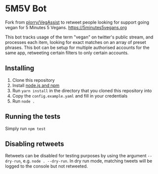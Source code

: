# 5M5V Bot
Fork from [plorry/VegAssist](https://github.com/plorry/VegAssist) to retweet people looking for support going vegan for 5 Minutes 5 Vegans.
https://5minutes5vegans.org

This bot tracks usage of the term "vegan" on twitter's public stream, and processes each item, looking for exact matches on an array of preset phrases. This bot can be setup for multiple authorised accounts for the same app, retweeting certain filters to only certain accounts.

## Installing

1. Clone this repository
2. Install [node.js and npm](https://nodejs.org)
3. Run `yarn install` in the directory that you cloned this repository into
4. Copy the `config.example.yaml` and fill in your credentials
5. Run `node .`

## Running the tests

Simply run `npm test`

## Disabling retweets

Retweets can be disabled for testing purposes by using the argument `--dry-run`, e.g. `node . --dry-run`. In dry run mode, matching tweets will be logged to the console but not retweeted.

